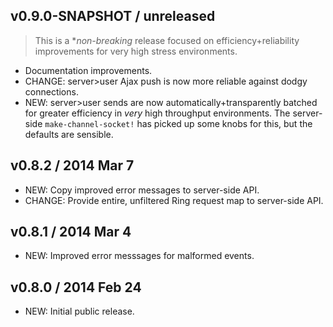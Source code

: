 ## v0.9.0-SNAPSHOT / unreleased

 > This is a **non-breaking* release focused on efficiency+reliability improvements for very high stress environments.

 * Documentation improvements.
 * CHANGE: server>user Ajax push is now more reliable against dodgy connections.
 * NEW: server>user sends are now automatically+transparently batched for greater efficiency in _very_ high throughput environments. The server-side `make-channel-socket!` has picked up some knobs for this, but the defaults are sensible.


## v0.8.2 / 2014 Mar 7

 * NEW: Copy improved error messages to server-side API.
 * CHANGE: Provide entire, unfiltered Ring request map to server-side API.


## v0.8.1 / 2014 Mar 4

 * NEW: Improved error messsages for malformed events.


## v0.8.0 / 2014 Feb 24

 * NEW: Initial public release.
